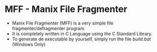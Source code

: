 # MFF - Manix File Fragmenter
- Manix File Fragmenter (MFF) is a very simple file fragmenter/defragmenter program.
- It is completely written in C Language using the C Standard Library.
- To generate de executable by yourself, simply run the file *build.bat* (Windows Only)
